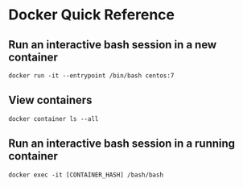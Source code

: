 # Docker Quick Reference

## Run an interactive bash session in a new container
`docker run -it --entrypoint /bin/bash centos:7`

## View containers
`docker container ls --all`

## Run an interactive bash session in a running container
`docker exec -it [CONTAINER_HASH] /bash/bash`

